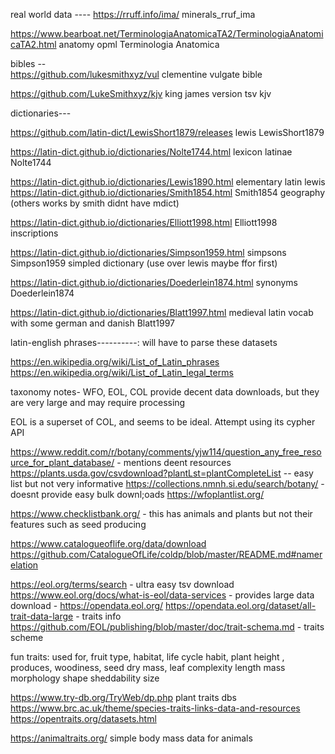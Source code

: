 
real world data ----
https://rruff.info/ima/ minerals_rruf_ima 

https://www.bearboat.net/TerminologiaAnatomicaTA2/TerminologiaAnatomicaTA2.html anatomy opml Terminologia Anatomica 


bibles --  
https://github.com/lukesmithxyz/vul clementine vulgate bible

https://github.com/LukeSmithxyz/kjv king james version tsv kjv


dictionaries---

https://github.com/latin-dict/LewisShort1879/releases lewis LewisShort1879

https://latin-dict.github.io/dictionaries/Nolte1744.html lexicon latinae Nolte1744

https://latin-dict.github.io/dictionaries/Lewis1890.html elementary latin lewis 
https://latin-dict.github.io/dictionaries/Smith1854.html Smith1854 geography (others works by smith didnt have mdict)


https://latin-dict.github.io/dictionaries/Elliott1998.html Elliott1998 inscriptions

https://latin-dict.github.io/dictionaries/Simpson1959.html simpsons Simpson1959 simpled dictionary (use over lewis maybe ffor first)

https://latin-dict.github.io/dictionaries/Doederlein1874.html synonyms Doederlein1874

https://latin-dict.github.io/dictionaries/Blatt1997.html medieval latin vocab with some german and danish Blatt1997


latin-english phrases----------: will have to parse these datasets

https://en.wikipedia.org/wiki/List_of_Latin_phrases
https://en.wikipedia.org/wiki/List_of_Latin_legal_terms








taxonomy notes- 
WFO, EOL, COL  provide decent data downloads, but they are very large and may require processing

EOL is a superset of COL, and seems to be ideal. Attempt using its cypher API

https://www.reddit.com/r/botany/comments/yjw114/question_any_free_resource_for_plant_database/ - mentions deent resources
https://plants.usda.gov/csvdownload?plantLst=plantCompleteList -- easy list but not very informative
https://collections.nmnh.si.edu/search/botany/ - doesnt provide easy bulk downl;oads
https://wfoplantlist.org/ 




https://www.checklistbank.org/ - this has animals and plants but not their features such as seed producing

https://www.catalogueoflife.org/data/download
https://github.com/CatalogueOfLife/coldp/blob/master/README.md#namerelation



https://eol.org/terms/search - ultra easy tsv download
https://www.eol.org/docs/what-is-eol/data-services - provides large data download - https://opendata.eol.org/ 
https://opendata.eol.org/dataset/all-trait-data-large - traits info
https://github.com/EOL/publishing/blob/master/doc/trait-schema.md - traits scheme

fun traits:  used for, fruit type, habitat, life cycle habit, plant height , produces, woodiness, seed dry mass, leaf complexity length mass morphology shape sheddability size



https://www.try-db.org/TryWeb/dp.php plant traits dbs
https://www.brc.ac.uk/theme/species-traits-links-data-and-resources
https://opentraits.org/datasets.html



https://animaltraits.org/ simple body mass data for animals 



